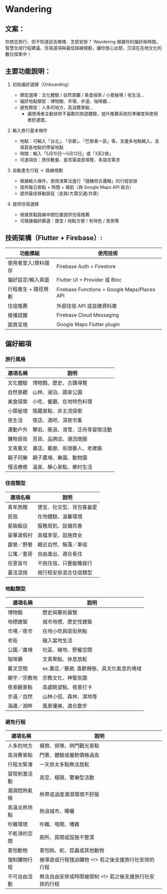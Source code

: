 # Wandering
## 文案：
你想去旅行，但不知道該去哪裡、怎麼安排？
Wandering 根據你的偏好與時間，智慧生成行程建議、住宿選項與最佳路線規劃，讓你放心出發，沉浸在在地文化的數位探索中！

## 主要功能說明：
1. 初始偏好選擇（Onboarding）
    * 類型選擇：文化體驗 / 自然景觀 / 美食探索 / 小眾秘境 / 夜生活...
    * 偏好地點類型：博物館、市場、步道、咖啡廳...
    * 避免類型：人多的地方、高消費景點...
        * 讓使用者主動排除不喜歡的旅遊體驗，提升推薦系統的準確度與使用者舒適度。
2. 輸入旅行基本條件
    * 地點：可輸入「台北」、「京都」、「巴黎某一區」等，支援多地點輸入，並填寫各地點的停留地點
    * 時間：輸入「5月10日～5月12日」或「3天2夜」
    * 可選項目：旅伴數量、是否需語音導覽、多語言需求

3. 自動產生行程 ＋ 路線規劃
    * 根據輸入條件，使用演算法進行「隨機但合邏輯」的行程安排
    * 提供每日景點 + 時間 + 導航（與 Google Maps API 結合）
    * 提供最佳移動路徑（走路/大眾交通/共乘）

4. 提供住宿選擇
    * 根據景點路線中間位置提供住宿推薦
    * 可根據偏好篩選：便宜 / 地點方便 / 有特色 / 青旅等

## 技術架構（Flutter + Firebase）:

| 功能模組        | 使用技術                                        |
| ----------- | ------------------------------------------- |
| 使用者登入/資料儲存  | Firebase Auth + Firestore                   |
| 偏好設定/輸入頁面   | Flutter UI + Provider 或 Bloc                |
| 行程產生 + 路徑規劃 | Firebase Functions + Google Maps/Places API |
| 住宿推薦        | 外部住宿 API 或自建資料庫                             |
| 推播提醒        | Firebase Cloud Messaging                    |
| 圖資呈現        | Google Maps Flutter plugin                  |


## 偏好細項
### 旅行風格

| 選項名稱 | 說明 |
| ----------- | ------------------- |
| 文化體驗 | 博物館、歷史、古蹟導覽 |
| 自然景觀 | 山林、湖泊、國家公園 |
| 美食探索 | 小吃、餐廳、在地特色料理 |
| 小眾秘境 | 隱藏景點、非主流探索 |
| 夜生活 | 夜店、酒吧、深夜市集 |
| 運動戶外 | 攀岩、衝浪、滑雪、泛舟等冒險活動 |
| 購物逛街 | 百貨、品牌店、潮流商圈 |
| 文青藝文 | 書店、藝廊、街頭藝人、老建築 |
| 親子同樂 | 親子農場、樂園、動物園 |
| 慢活療癒 | 溫泉、靜心景點、鄉村生活 |

### 住宿類型

| 選項名稱  | 說明           |
| ----- | ------------ |
| 青年旅館  | 便宜、社交型、背包客最愛 |
| 民宿    | 在地體驗、溫馨環境    |
| 星級飯店  | 服務周到、設備完善    | 
| 豪華渡假村 | 高檔享受、設施齊全    |
| 露營／野營 | 親近自然、帳篷／車宿   |
| 公寓／套房 | 自由進出、適合長住    |
| 任意皆可  | 不挑住宿，只要能睡就行  |
| 靈活混搭  | 視行程安排混合住宿類型  |


### 地點類型
| 選項名稱     |  說明            |
| ------ | -------- |
| 博物館    |  歷史與藝術展覽       | 
| 地標建築   | 城市地標、歷史性建築   | 
| 市場／夜市  | 在地小吃與逛街熱點  |
| 老街  | 融入當地生活  | 
| 公園／廣場   | 社區、綠地、野餐空間   |
| 咖啡廳     | 文青聚點、休息放鬆    |
| 藝文空間 |  ex.書店／藝廊, 喜歡靜態、具文化氣息的場域|
| 廟宇／宗教地  | 宗教文化、神聖氛圍  | 
| 夜景觀景點  | 高處眺望點、夜景打卡   |
| 步道／自然   | 山林小徑、森林、濕地等  |
| 海邊／湖畔  | 風景優美、適合散步    |


### 避免行程
| 選項名稱   | 說明            |
| ------ | ------------- |
| 人多的地方  | 擁擠、排隊、熱門觀光景點  |
| 高消費景點  | 門票、體驗或餐飲價格過高  |
| 行程太緊湊  | 一天排太多點無法放鬆    |
| 冒險刺激活動 | 高空、極限、驚嚇型活動   |
| 潮濕悶熱氣候 | 熱帶或過度潮濕環境不舒服  |
| 高溫炎熱地點 | 熱浪城市、曝曬       |
| 吵雜環境   | 吵雜、喧鬧、嘈雜      |
| 不乾淨的空間 | 廁所、房間或設施不整潔   |
| 害怕動物   | 害怕狗、蛇、昆蟲或其他動物 |
| 強制購物行程   | 被導遊或行程強迫購物      <!> 若之後支援旅行社安排的行程|
| 不可自由活動   | 無法自由安排或時間被限制   <!> 若之後支援旅行社安排的行程| 